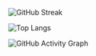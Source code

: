 ![GitHub Streak](https://github-readme-streak-stats.herokuapp.com/?user=Armaghan-Bashir-ch&theme=gruvbox_light)

![Top Langs](https://github-readme-stats.vercel.app/api/top-langs/?username=Armaghan-Bashir-ch&layout=compact&theme=gruvbox_light)

![GitHub Activity Graph](https://github-readme-activity-graph.vercel.app/graph?username=Armaghan-Bashir-ch&theme=gruvbox_light)
